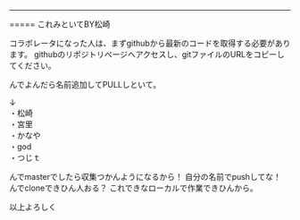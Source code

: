 -----
=====
これみといてBY松崎

コラボレータになった人は、まずgithubから最新のコードを取得する必要があります。 githubのリポジトリページヘアクセスし、gitファイルのURLをコピーしてください。

んでよんだら名前追加してPULLしといて。

↓<BR>
・松崎<BR>
・宮里<BR>
・かなや<BR>
・god<BR>
・つじｔ<BR>

んでmasterでしたら収集つかんようになるから！
自分の名前でpushしてな！
んでcloneできひん人おる？
これできなローカルで作業できひんから。

以上よろしく
